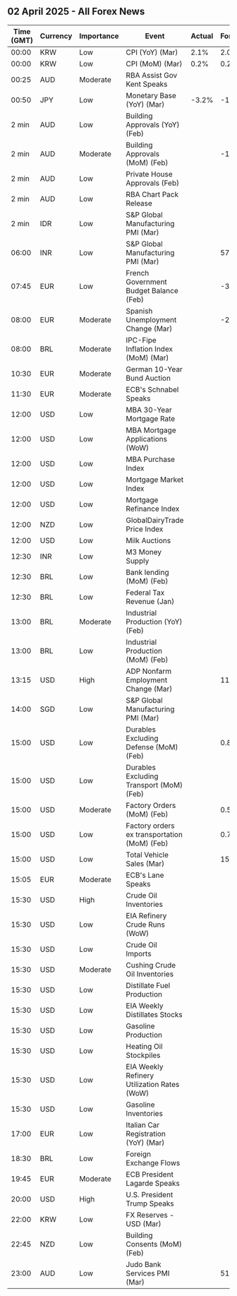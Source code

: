 ## 02 April 2025 - All Forex News

| Time (GMT) | Currency | Importance | Event | Actual | Forecast | Previous |
|------|----------|------------|-------|--------|----------|----------|
| 00:00 | KRW | Low | CPI (YoY) (Mar) | 2.1% | 2.0% | 2.0% |
| 00:00 | KRW | Low | CPI (MoM) (Mar) | 0.2% | 0.2% | 0.3% |
| 00:25 | AUD | Moderate | RBA Assist Gov Kent Speaks |  |  |  |
| 00:50 | JPY | Low | Monetary Base (YoY) (Mar) | -3.2% | -1.5% | -1.9% |
| 2 min | AUD | Low | Building Approvals (YoY) (Feb) |  |  | 9.10% |
| 2 min | AUD | Moderate | Building Approvals (MoM) (Feb) |  | -1.4% | 6.3% |
| 2 min | AUD | Low | Private House Approvals (Feb) |  |  | 1.1% |
| 2 min | AUD | Low | RBA Chart Pack Release |  |  |  |
| 2 min | IDR | Low | S&P Global Manufacturing PMI (Mar) |  |  | 53.6 |
| 06:00 | INR | Low | S&P Global Manufacturing PMI (Mar) |  | 57.6 | 56.3 |
| 07:45 | EUR | Low | French Government Budget Balance (Feb) |  | -30.2B | -17.3B |
| 08:00 | EUR | Moderate | Spanish Unemployment Change (Mar) |  | -2.5K | -6.0K |
| 08:00 | BRL | Moderate | IPC-Fipe Inflation Index (MoM) (Mar) |  |  | 0.51% |
| 10:30 | EUR | Moderate | German 10-Year Bund Auction |  |  | 2.920% |
| 11:30 | EUR | Moderate | ECB's Schnabel Speaks |  |  |  |
| 12:00 | USD | Low | MBA 30-Year Mortgage Rate |  |  | 6.71% |
| 12:00 | USD | Low | MBA Mortgage Applications (WoW) |  |  | -2.0% |
| 12:00 | USD | Low | MBA Purchase Index |  |  | 155.8 |
| 12:00 | USD | Low | Mortgage Market Index |  |  | 247.5 |
| 12:00 | USD | Low | Mortgage Refinance Index |  |  | 752.4 |
| 12:00 | NZD | Low | GlobalDairyTrade Price Index |  |  | 0.0% |
| 12:00 | USD | Low | Milk Auctions |  |  | 4,245.0 |
| 12:30 | INR | Low | M3 Money Supply |  |  | 9.6% |
| 12:30 | BRL | Low | Bank lending (MoM) (Feb) |  |  | 0.0% |
| 12:30 | BRL | Low | Federal Tax Revenue (Jan) |  |  | 261.30B |
| 13:00 | BRL | Moderate | Industrial Production (YoY) (Feb) |  |  | 1.4% |
| 13:00 | BRL | Low | Industrial Production (MoM) (Feb) |  |  | 0.0% |
| 13:15 | USD | High | ADP Nonfarm Employment Change (Mar) |  | 118K | 77K |
| 14:00 | SGD | Low | S&P Global Manufacturing PMI (Mar) |  |  | 50.7 |
| 15:00 | USD | Low | Durables Excluding Defense (MoM) (Feb) |  | 0.8% | 0.8% |
| 15:00 | USD | Low | Durables Excluding Transport (MoM) (Feb) |  |  | 0.7% |
| 15:00 | USD | Moderate | Factory Orders (MoM) (Feb) |  | 0.5% | 1.7% |
| 15:00 | USD | Low | Factory orders ex transportation (MoM) (Feb) |  | 0.7% | 0.2% |
| 15:00 | USD | Low | Total Vehicle Sales (Mar) |  | 15.90M | 16.00M |
| 15:05 | EUR | Moderate | ECB's Lane Speaks |  |  |  |
| 15:30 | USD | High | Crude Oil Inventories |  |  | -3.341M |
| 15:30 | USD | Low | EIA Refinery Crude Runs (WoW) |  |  | 0.087M |
| 15:30 | USD | Low | Crude Oil Imports |  |  | 0.845M |
| 15:30 | USD | Moderate | Cushing Crude Oil Inventories |  |  | -0.755M |
| 15:30 | USD | Low | Distillate Fuel Production |  |  | -0.100M |
| 15:30 | USD | Low | EIA Weekly Distillates Stocks |  |  | -0.421M |
| 15:30 | USD | Low | Gasoline Production |  |  | -0.401M |
| 15:30 | USD | Low | Heating Oil Stockpiles |  |  | -0.035M |
| 15:30 | USD | Low | EIA Weekly Refinery Utilization Rates (WoW) |  |  | 0.1% |
| 15:30 | USD | Low | Gasoline Inventories |  |  | -1.446M |
| 17:00 | EUR | Low | Italian Car Registration (YoY) (Mar) |  |  | -6.2% |
| 18:30 | BRL | Low | Foreign Exchange Flows |  |  | -3.664B |
| 19:45 | EUR | Moderate | ECB President Lagarde Speaks |  |  |  |
| 20:00 | USD | High | U.S. President Trump Speaks |  |  |  |
| 22:00 | KRW | Low | FX Reserves - USD (Mar) |  |  | 409.20B |
| 22:45 | NZD | Low | Building Consents (MoM) (Feb) |  |  | 2.6% |
| 23:00 | AUD | Low | Judo Bank Services PMI (Mar) |  | 51.2 | 50.8 |
